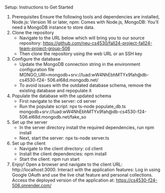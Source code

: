 Setup: Instructions to Get Started

1. Prerequisites
   Ensure the following tools and dependencies are installed, Node.js: Version 16 or
   later, npm: Comes with Node.js, MongoDB: You’ll need a MongoDB instance to
   store data.
2. Clone the repository
   - Navigate to the URL below which will bring you to our source repository:
     https://github.com/neu-cs4530/fall24-project-fall24-team-project-group-506
   - Then clone the repository using the web URL or an SSH key
3. Configure the database
   - Update the MongoDB connection string in the environment configuration file
     MONGO_URI=mongodb+srv://luad:wW4NhEbhMTYx9fah@db-cs4530-f24-
     506.el68d.mongodb.net/
   - To avoid issues with the outdated database schema, remove the existing database
     and repopulate it
4. Populate the database with the updated schema
   - First navigate to the server: cd server
   - Run the populate script: npx ts-node populate_db.ts
     mongodb+srv://luad:wW4NhEbhMTYx9fah@db-cs4530-f24-
     506.el68d.mongodb.net/fake_so
5. Set up the server
   - In the server directory install the required dependencies, run npm install
   - Next, start the server: npx ts-node server.ts
6. Set up the client
   - Navigate to the client directory: cd client
   - Install the client dependencies: npm install
   - Start the client: npm run start
7. Enjoy!
   Open a browser and navigate to the client URL: http://localhost:3000. Interact with
   the application features: Log in using Google OAuth and use the live chat feature
   and personal collections. Access the deployed version of the application at:
   https://cs4530-f24-506.onrender.com/
